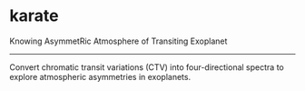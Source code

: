 # karate

Knowing AsymmetRic Atmosphere of Transiting Exoplanet

---

Convert chromatic transit variations (CTV) into four-directional spectra to explore atmospheric asymmetries in exoplanets.